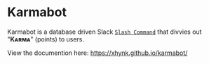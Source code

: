 ﻿# Karmabot
Karmabot is a database driven Slack [`Slash Command`](https://api.slack.com/slash-commands) that divvies out "**Kᴀʀᴍᴀ**" (points) to users.

View the documention here: https://xhynk.github.io/karmabot/
